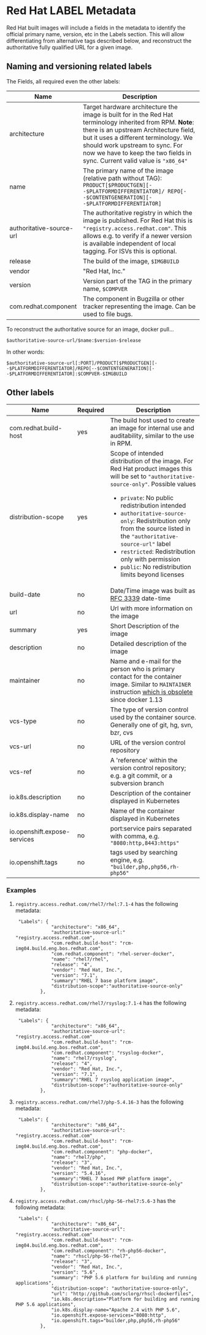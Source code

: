# Red Hat LABEL Metadata

Red Hat built images will include a fields in the metadata to identify the official primary name, version, etc in the Labels section. This will allow differentiating from alternative tags described below, and reconstruct the authoritative fully qualified URL for a given image.

## Naming and versioning related labels

The Fields, all required even the other labels:

| Name           | Description                        |
|----------------|------------------------------------|
| architecture | Target hardware architecture the image is built for in the Red Hat terminology inherited from RPM. **Note**: there is an upstream Architecture field, but it uses a different terminology. We should work upstream to sync. For now we have to keep the two fields in sync. Current valid value is `"x86_64"` |
| name         | The primary name of the image (relative path without TAG): `PRODUCT[$PRODUCTGEN][--$PLATFORMDIFFERENTIATOR]/ REPO[--$CONTENTGENERATION][--$PLATFORMDIFFERENTIATOR]` |
| authoritative-source-url | The authoritative registry in which the image is published. For Red Hat this is `"registry.access.redhat.com"`. This allows e.g. to verify if a newer version is available independent of local tagging. For ISVs this is optional. |
| release        | The build of the image, `$IMGBUILD` |
| vendor         | "Red Hat, Inc." |
| version        | Version part of the TAG in the primary name, `$COMPVER` |
| com.redhat.component | The component in Bugzilla or other tracker representing the image. Can be used to file bugs. |

To reconstruct the authoritative source for an image, docker pull...

```
$authoritative-source-url/$name:$version-$release
```

In other words:

```
$authoritative-source-url[:PORT]/PRODUCT[$PRODUCTGEN][--$PLATFORMDIFFERENTIATOR]/REPO[--$CONTENTGENERATION][--$PLATFORMDIFFERENTIATOR]:$COMPVER-$IMGBUILD
```

## Other labels

| Name           | Required | Description                        |
|----------------|----------|------------------------------------|
| com.redhat.build-host | yes | The build host used to create an image for internal use and auditability, similar to the use in RPM. |
| distribution-scope | yes | Scope of intended distribution of the image. For Red Hat product images this will be set to `"authoritative-source-only"`. Possible values <ul><li>`private`: No public redistribution intended</li><li>`authoritative-source-only`: Redistribution only from the source listed in the `"authoritative-source-url"` label</li><li>`restricted`: Redistribution only with permission</li><li>`public`: No redistribution limits beyond licenses</li></ul> |
| build-date     | no | Date/Time image was built as [RFC 3339](https://tools.ietf.org/html/rfc3339) date-time |
| url            | no | Url with more information on the image |
| summary        | yes | Short Description of the image |
| description    | no | Detailed description of the image |
| maintainer     | no | Name and e-mail for the person who is primary contact for the container image. Similar to `MAINTAINER` instruction [which is obsolete](https://github.com/docker/docker/pull/25466) since docker 1.13 |
| vcs-type       | no | The type of version control used by the container source. Generally one of git, hg, svn, bzr, cvs |
| vcs-url        | no | URL of the version control repository |
| vcs-ref        | no | A 'reference' within the version control repository; e.g. a git commit, or a subversion branch |
| io.k8s.description | no |  Description of the container displayed in Kubernetes |
| io.k8s.display-name | no | Name of the container displayed in Kubernetes |
| io.openshift.expose-services | no | port:service pairs separated with comma, e.g. `"8080:http,8443:https"` |
| io.openshift.tags | no | tags used by searching engine, e.g. `"builder,php,php56,rh-php56"` |

### Examples

1. `registry.access.redhat.com/rhel7/rhel:7.1-4` has the following metadata:

        "Labels": {
                    "architecture": "x86_64",
                    "authoritative-source-url:" "registry.access.redhat.com",
                    "com.redhat.build-host": "rcm-img04.build.eng.bos.redhat.com",
                    "com.redhat.component": "rhel-server-docker",
                    "name": "rhel7/rhel",
                    "release": "4",
                    "vendor": "Red Hat, Inc.",
                    "version": "7.1",
                    "summary":"RHEL 7 base platform image",
                    "distribution-scope":"authoritative-source-only"
                },

1. `registry.access.redhat.com/rhel7/rsyslog:7.1-4` has the following metadata:

        "Labels": {
                    "architecture": "x86_64",
                    "authoritative-source-url": "registry.access.redhat.com"
                    "com.redhat.build-host": "rcm-img04.build.eng.bos.redhat.com",
                    "com.redhat.component": "rsyslog-docker",
                    "name": "rhel7/rsyslog",
                    "release": "4",
                    "vendor": "Red Hat, Inc.",
                    "version": "7.1",
                    "summary":"RHEL 7 rsyslog application image",
                    "distribution-scope":"authoritative-source-only"
                },

1. `registry.access.redhat.com/rhel7/php-5.4.16-3` has the following metadata:

        "Labels": {
                    "architecture": "x86_64",
                    "authoritative-source-url": "registry.access.redhat.com"
                    "com.redhat.build-host": "rcm-img04.build.eng.bos.redhat.com",
                    "com.redhat.component": "php-docker",
                    "name": "rhel7/php",
                    "release": "3",
                    "vendor": "Red Hat, Inc.",
                    "version": "5.4.16",
                    "summary":"RHEL 7 based PHP platform image",
                    "distribution-scope":"authoritative-source-only"
                },

1. `registry.access.redhat.com/rhscl/php-56-rhel7:5.6-3` has the following metadata:

        "Labels": {
                    "architecture": "x86_64",
                    "authoritative-source-url": "registry.access.redhat.com"
                    "com.redhat.build-host": "rcm-img04.build.eng.bos.redhat.com",
                    "com.redhat.component": "rh-php56-docker",
                    "name": "rhscl/php-56-rhel7",
                    "release": "3",
                    "vendor": "Red Hat, Inc.",
                    "version": "5.6",
                    "summary": "PHP 5.6 platform for building and running applications",
                    "distribution-scope": "authoritative-source-only",
                    "url": "http://github.com/sclorg/rhscl-dockerfiles",
                    "io.k8s.description="Platform for building and running PHP 5.6 applications",
                    "io.k8s.display-name="Apache 2.4 with PHP 5.6",
                    "io.openshift.expose-services="8080:http",
                    "io.openshift.tags="builder,php,php56,rh-php56"
                },


